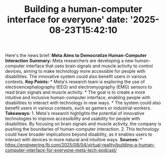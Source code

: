 ﻿---
title: "Building a human-computer interface for everyone'
date: '2025-08-23T15:42:10"
category: "Markets"
summary: ""
slug: "building a humancomputer interface for everyone"
source_urls:
  - "https://engineering.fb.com/2025/08/04/virtual-reality/building-a-human-computer-interface-for-everyone-meta-tech-podcast/"
seo:
  title: "Building a human-computer interface for everyone | Hash n Hedge'
  description: '"
  keywords: ["news", "markets", "brief"]
---
Here's the news brief:  **Meta Aims to Democratize Human-Computer Interaction**  **Summary:** Meta researchers are developing a new human-computer interface that uses brain signals and muscle activity to control devices, aiming to make technology more accessible for people with disabilities. The innovative system could also benefit users in various contexts.  **Key Points:**  * Meta's research team is exploring the use of electroencephalography (EEG) and electromyography (EMG) sensors to read brain signals and muscle activity. * The goal is to create a more intuitive and inclusive human-computer interface, enabling people with disabilities to interact with technology in new ways. * The system could also benefit users in various contexts, such as gamers or industrial workers.  **Takeaways:**  1. Meta's research highlights the potential of innovative technologies to improve accessibility and usability for people with disabilities. By focusing on brain signals and muscle activity, the company is pushing the boundaries of human-computer interaction. 2. This technology could have broader implications beyond disability, as it enables users to interact with devices in more natural and intuitive ways.  **Sources:**  * https://engineering.fb.com/2025/08/04/virtual-reality/building-a-human-computer-interface-for-everyone-meta-tech-podcast/ 
